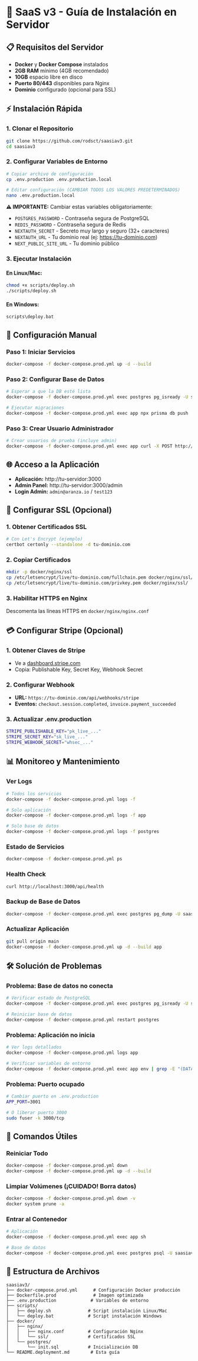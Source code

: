 # 🚀 SaaS v3 - Guía de Instalación en Servidor

## 📋 Requisitos del Servidor

- **Docker** y **Docker Compose** instalados
- **2GB RAM** mínimo (4GB recomendado)
- **10GB** espacio libre en disco
- **Puerto 80/443** disponibles para Nginx
- **Dominio** configurado (opcional para SSL)

## ⚡ Instalación Rápida

### 1. Clonar el Repositorio
```bash
git clone https://github.com/rodsct/saasiav3.git
cd saasiav3
```

### 2. Configurar Variables de Entorno
```bash
# Copiar archivo de configuración
cp .env.production .env.production.local

# Editar configuración (CAMBIAR TODOS LOS VALORES PREDETERMINADOS)
nano .env.production.local
```

**⚠️ IMPORTANTE:** Cambiar estas variables obligatoriamente:
- `POSTGRES_PASSWORD` - Contraseña segura de PostgreSQL
- `REDIS_PASSWORD` - Contraseña segura de Redis  
- `NEXTAUTH_SECRET` - Secreto muy largo y seguro (32+ caracteres)
- `NEXTAUTH_URL` - Tu dominio real (ej: https://tu-dominio.com)
- `NEXT_PUBLIC_SITE_URL` - Tu dominio público

### 3. Ejecutar Instalación

#### En Linux/Mac:
```bash
chmod +x scripts/deploy.sh
./scripts/deploy.sh
```

#### En Windows:
```batch
scripts\deploy.bat
```

## 🔧 Configuración Manual

### Paso 1: Iniciar Servicios
```bash
docker-compose -f docker-compose.prod.yml up -d --build
```

### Paso 2: Configurar Base de Datos
```bash
# Esperar a que la DB esté lista
docker-compose -f docker-compose.prod.yml exec postgres pg_isready -U saasiav3

# Ejecutar migraciones
docker-compose -f docker-compose.prod.yml exec app npx prisma db push
```

### Paso 3: Crear Usuario Administrador
```bash
# Crear usuarios de prueba (incluye admin)
docker-compose -f docker-compose.prod.yml exec app curl -X POST http://localhost:3000/api/debug/create-test-user
```

## 🌐 Acceso a la Aplicación

- **Aplicación:** http://tu-servidor:3000
- **Admin Panel:** http://tu-servidor:3000/admin
- **Login Admin:** `admin@aranza.io` / `test123`

## 🔐 Configurar SSL (Opcional)

### 1. Obtener Certificados SSL
```bash
# Con Let's Encrypt (ejemplo)
certbot certonly --standalone -d tu-dominio.com
```

### 2. Copiar Certificados
```bash
mkdir -p docker/nginx/ssl
cp /etc/letsencrypt/live/tu-dominio.com/fullchain.pem docker/nginx/ssl/
cp /etc/letsencrypt/live/tu-dominio.com/privkey.pem docker/nginx/ssl/
```

### 3. Habilitar HTTPS en Nginx
Descomenta las líneas HTTPS en `docker/nginx/nginx.conf`

## 💳 Configurar Stripe (Opcional)

### 1. Obtener Claves de Stripe
- Ve a [dashboard.stripe.com](https://dashboard.stripe.com)
- Copia: Publishable Key, Secret Key, Webhook Secret

### 2. Configurar Webhook
- **URL:** `https://tu-dominio.com/api/webhooks/stripe`
- **Eventos:** `checkout.session.completed`, `invoice.payment_succeeded`

### 3. Actualizar .env.production
```bash
STRIPE_PUBLISHABLE_KEY="pk_live_..."
STRIPE_SECRET_KEY="sk_live_..."
STRIPE_WEBHOOK_SECRET="whsec_..."
```

## 📊 Monitoreo y Mantenimiento

### Ver Logs
```bash
# Todos los servicios
docker-compose -f docker-compose.prod.yml logs -f

# Solo aplicación
docker-compose -f docker-compose.prod.yml logs -f app

# Solo base de datos
docker-compose -f docker-compose.prod.yml logs -f postgres
```

### Estado de Servicios
```bash
docker-compose -f docker-compose.prod.yml ps
```

### Health Check
```bash
curl http://localhost:3000/api/health
```

### Backup de Base de Datos
```bash
docker-compose -f docker-compose.prod.yml exec postgres pg_dump -U saasiav3 saasiav3 > backup.sql
```

### Actualizar Aplicación
```bash
git pull origin main
docker-compose -f docker-compose.prod.yml up -d --build app
```

## 🛠️ Solución de Problemas

### Problema: Base de datos no conecta
```bash
# Verificar estado de PostgreSQL
docker-compose -f docker-compose.prod.yml exec postgres pg_isready -U saasiav3

# Reiniciar base de datos
docker-compose -f docker-compose.prod.yml restart postgres
```

### Problema: Aplicación no inicia
```bash
# Ver logs detallados
docker-compose -f docker-compose.prod.yml logs app

# Verificar variables de entorno
docker-compose -f docker-compose.prod.yml exec app env | grep -E "(DATABASE|NEXTAUTH)"
```

### Problema: Puerto ocupado
```bash
# Cambiar puerto en .env.production
APP_PORT=3001

# O liberar puerto 3000
sudo fuser -k 3000/tcp
```

## 🔧 Comandos Útiles

### Reiniciar Todo
```bash
docker-compose -f docker-compose.prod.yml down
docker-compose -f docker-compose.prod.yml up -d --build
```

### Limpiar Volúmenes (¡CUIDADO! Borra datos)
```bash
docker-compose -f docker-compose.prod.yml down -v
docker system prune -a
```

### Entrar al Contenedor
```bash
# Aplicación
docker-compose -f docker-compose.prod.yml exec app sh

# Base de datos
docker-compose -f docker-compose.prod.yml exec postgres psql -U saasiav3 -d saasiav3
```

## 📁 Estructura de Archivos

```
saasiav3/
├── docker-compose.prod.yml      # Configuración Docker producción
├── Dockerfile.prod              # Imagen optimizada
├── .env.production             # Variables de entorno
├── scripts/
│   ├── deploy.sh              # Script instalación Linux/Mac
│   └── deploy.bat             # Script instalación Windows
├── docker/
│   ├── nginx/
│   │   ├── nginx.conf         # Configuración Nginx
│   │   └── ssl/               # Certificados SSL
│   └── postgres/
│       └── init.sql           # Inicialización DB
└── README.deployment.md        # Esta guía
```
